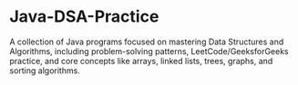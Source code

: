 # Java-DSA-Practice
A collection of Java programs focused on mastering Data Structures and Algorithms, including problem-solving patterns, LeetCode/GeeksforGeeks practice, and core concepts like arrays, linked lists, trees, graphs, and sorting algorithms.
